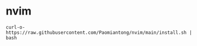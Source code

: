 # nvim
``` shell
curl-o- https://raw.githubusercontent.com/Paomiantong/nvim/main/install.sh | bash 
```
